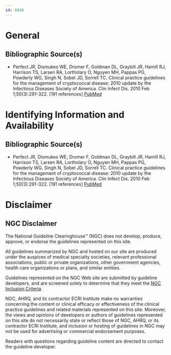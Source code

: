 ```yaml
---
id: 8048
---
```


# General

## Bibliographic Source(s)

- Perfect JR, Dismukes WE, Dromer F, Goldman DL, Graybill JR, Hamill RJ, Harrison TS, Larsen RA, Lortholary O, Nguyen MH, Pappas PG, Powderly WG, Singh N, Sobel JD, Sorrell TC. Clinical practice guidelines for the management of cryptococcal disease: 2010 update by the Infectious Diseases Society of America. Clin Infect Dis. 2010 Feb 1;50(3):291-322. [191 references] [ PubMed ](http://www.ncbi.nlm.nih.gov/entrez/query.fcgi?cmd=Retrieve&db=pubmed&dopt=Abstract&list_uids=20047480)

# Identifying Information and Availability

## Bibliographic Source(s)

- Perfect JR, Dismukes WE, Dromer F, Goldman DL, Graybill JR, Hamill RJ, Harrison TS, Larsen RA, Lortholary O, Nguyen MH, Pappas PG, Powderly WG, Singh N, Sobel JD, Sorrell TC. Clinical practice guidelines for the management of cryptococcal disease: 2010 update by the Infectious Diseases Society of America. Clin Infect Dis. 2010 Feb 1;50(3):291-322. [191 references] [ PubMed ](http://www.ncbi.nlm.nih.gov/entrez/query.fcgi?cmd=Retrieve&db=pubmed&dopt=Abstract&list_uids=20047480)

# Disclaimer

## NGC Disclaimer

The National Guideline Clearinghouse™ (NGC) does not develop, produce, approve, or endorse the guidelines represented on this site.

All guidelines summarized by NGC and hosted on our site are produced under the auspices of medical specialty societies, relevant professional associations, public or private organizations, other government agencies, health care organizations or plans, and similar entities.

Guidelines represented on the NGC Web site are submitted by guideline developers, and are screened solely to determine that they meet the [NGC Inclusion Criteria](/help-and-about/summaries/inclusion-criteria).

NGC, AHRQ, and its contractor ECRI Institute make no warranties concerning the content or clinical efficacy or effectiveness of the clinical practice guidelines and related materials represented on this site. Moreover, the views and opinions of developers or authors of guidelines represented on this site do not necessarily state or reflect those of NGC, AHRQ, or its contractor ECRI Institute, and inclusion or hosting of guidelines in NGC may not be used for advertising or commercial endorsement purposes.

Readers with questions regarding guideline content are directed to contact the guideline developer.

